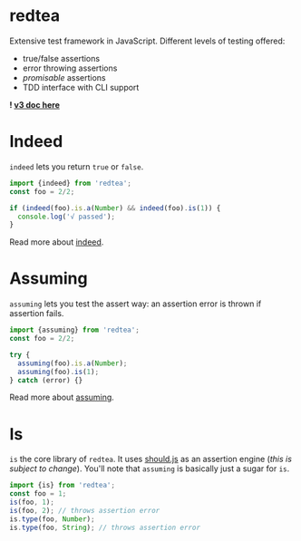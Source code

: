 redtea
===

Extensive test framework in JavaScript. Different levels of testing offered:

- true/false assertions
- error throwing assertions
- *promisable* assertions
- TDD interface with CLI support

**! [v3 doc here](https://github.com/co2-git/redtea/tree/25e97338ead5c53683f4e9ee9a5fb19428a411bb)**

# Indeed

`indeed` lets you return `true` or `false`.

```javascript
import {indeed} from 'redtea';
const foo = 2/2;

if (indeed(foo).is.a(Number) && indeed(foo).is(1)) {
  console.log('√ passed');
}
```

Read more about [indeed](doc/Indeed.md).

# Assuming

`assuming` lets you test the assert way: an assertion error is thrown if assertion fails.

```javascript
import {assuming} from 'redtea';
const foo = 2/2;

try {
  assuming(foo).is.a(Number);
  assuming(foo).is(1);
} catch (error) {}
```

Read more about [assuming](doc/Assuming.md).

# Is

`is` the core library of `redtea`. It uses [should.js](https://shouldjs.github.io/) as an assertion engine (*this is subject to change*).
You'll note that `assuming` is basically just a sugar for `is`.

```javascript
import {is} from 'redtea';
const foo = 1;
is(foo, 1);
is(foo, 2); // throws assertion error
is.type(foo, Number);
is.type(foo, String); // throws assertion error
```
